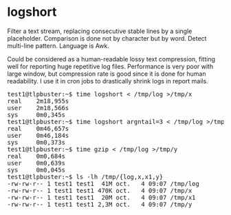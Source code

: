# logshort

Filter a text stream, replacing consecutive stable lines by a single placeholder.
Comparison is done not by character but by word. Detect multi-line pattern.
Language is Awk.

Could be considered as a human-readable lossy text compression, fitting well for reporting huge repetitive log files.
Performance is very poor with large window, but compression rate is good since it is done for human readability. I use it in cron jobs to drastically shrink logs in report mails.

<pre>test1@tlpbuster:~$ time logshort < /tmp/log >/tmp/x
real    2m18,955s
user    2m18,566s
sys     0m0,345s
test1@tlpbuster:~$ time logshort argntail=3 < /tmp/log >/tmp/x1
real    0m46,657s
user    0m46,184s
sys     0m0,373s
test1@tlpbuster:~$ time gzip < /tmp/log >/tmp/y
real    0m0,684s
user    0m0,639s
sys     0m0,045s
test1@tlpbuster:~$ ls -lh /tmp/{log,x,x1,y}
-rw-rw-r-- 1 test1 test1  41M oct.   4 09:07 /tmp/log
-rw-rw-r-- 1 test1 test1 470K oct.   4 09:07 /tmp/x
-rw-rw-r-- 1 test1 test1  20M oct.   4 09:07 /tmp/x1
-rw-rw-r-- 1 test1 test1 2,3M oct.   4 09:07 /tmp/y</pre>

